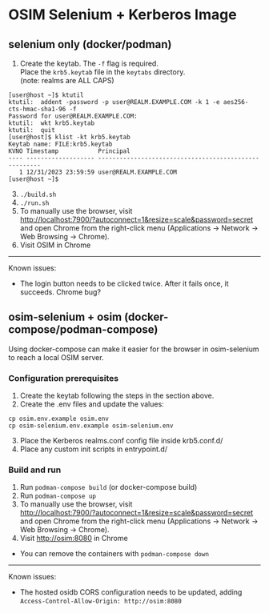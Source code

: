 # OSIM Selenium + Kerberos Image

## selenium only (docker/podman)

1. Create the keytab. The `-f` flag is required.  
   Place the `krb5.keytab` file in the `keytabs` directory.  
   (note: realms are ALL CAPS)
```
[user@host ~]$ ktutil
ktutil:  addent -password -p user@REALM.EXAMPLE.COM -k 1 -e aes256-cts-hmac-sha1-96 -f
Password for user@REALM.EXAMPLE.COM:
ktutil:  wkt krb5.keytab
ktutil:  quit
[user@host]$ klist -kt krb5.keytab
Keytab name: FILE:krb5.keytab
KVNO Timestamp           Principal
---- ------------------- ------------------------------------------------------
   1 12/31/2023 23:59:59 user@REALM.EXAMPLE.COM
[user@host ~]$ 
```
3. `./build.sh`
4. `./run.sh`
5. To manually use the browser, visit  
   <http://localhost:7900/?autoconnect=1&resize=scale&password=secret>  
   and open Chrome from the right-click menu (Applications -> Network -> Web Browsing -> Chrome).
6. Visit OSIM in Chrome

---

Known issues:
* The login button needs to be clicked twice. After it fails once, it succeeds. Chrome bug?

## osim-selenium + osim (docker-compose/podman-compose)

Using docker-compose can make it easier for the browser in osim-selenium to reach a local OSIM server.

### Configuration prerequisites
1. Create the keytab following the steps in the section above.
2. Create the .env files and update the values:
```
cp osim.env.example osim.env
cp osim-selenium.env.example osim-selenium.env
```
3. Place the Kerberos realms.conf config file inside krb5.conf.d/
4. Place any custom init scripts in entrypoint.d/

### Build and run
1. Run `podman-compose build` (or docker-compose build)
2. Run `podman-compose up`
3. To manually use the browser, visit  
   <http://localhost:7900/?autoconnect=1&resize=scale&password=secret>  
   and open Chrome from the right-click menu (Applications -> Network -> Web Browsing -> Chrome).
4. Visit <http://osim:8080> in Chrome

* You can remove the containers with `podman-compose down`

---

Known issues:
* The hosted osidb CORS configuration needs to be updated, adding `Access-Control-Allow-Origin: http://osim:8080`
